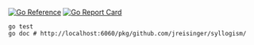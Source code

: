 [![Go Reference](https://pkg.go.dev/badge/github.com/jreisinger/syllogism.svg)](https://pkg.go.dev/github.com/jreisinger/syllogism)
[![Go Report Card](https://goreportcard.com/badge/github.com/jreisinger/syllogism)](https://goreportcard.com/report/github.com/jreisinger/syllogism)

```
go test
go doc # http://localhost:6060/pkg/github.com/jreisinger/syllogism/
```